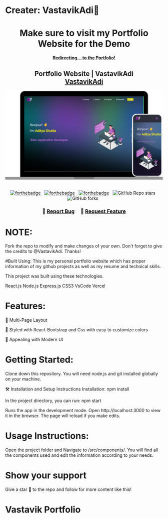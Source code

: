 ﻿# Creater: VastavikAdi👑
<center>
<h1>Make sure to visit my Portfolio Website for the Demo</h1>
</center>
  <div align="center">
<a href="https://vastavikportfolio.vercel.app/" target="_blank"><b>Redirecting... to the Portfolio!</b>
</a>
  </div>

<h2 align="center">
  Portfolio Website | VastavikAdi<br/>
  <a href="https://vastavikportfolio.vercel.app/" target="_blank">VastavikAdi</a>
</h2>
<div align="center">
  <img alt="Demo" src="./Images/readme-img.png" />
</div>

<br/>

<center>

[![forthebadge](https://forthebadge.com/images/badges/built-with-love.svg)](https://forthebadge.com) &nbsp;
[![forthebadge](https://forthebadge.com/images/badges/made-with-javascript.svg)](https://forthebadge.com) &nbsp;
[![forthebadge](https://forthebadge.com/images/badges/open-source.svg)](https://forthebadge.com) &nbsp;
![GitHub Repo stars](https://img.shields.io/github/stars/vastavikadi/Portfolio?color=red&logo=github&style=for-the-badge) &nbsp;
![GitHub forks](https://img.shields.io/github/forks/vastavikadi/Portfolio?color=red&logo=github&style=for-the-badge) &nbsp;

</center>

<h3 align="center">
    🔹
    <a href="https://github.com/vastavikadi/Portfolio/issues">Report Bug</a> &nbsp; &nbsp;
    🔹
    <a href="https://github.com/vastavikadi/Portfolio/issues">Request Feature</a>
</h3>

# NOTE:
Fork the repo to modify and make changes of your own. Don't forget to give the credits to @VastavikAdi. Thanks!

#Built Using:
This is my personal portfolio website which has proper information of my github projects as well as my resume and technical skills.

This project was built using these technologies.

React.js
Node.js
Express.js
CSS3
VsCode
Vercel

# Features:
📖 Multi-Page Layout

🎨 Styled with React-Bootstrap and Css with easy to customize colors

📱 Appealing with Modern UI

# Getting Started:
Clone down this repository. You will need node.js and git installed globally on your machine.

🛠 Installation and Setup Instructions
Installation: npm install

In the project directory, you can run: npm start

Runs the app in the development mode.
Open http://localhost:3000 to view it in the browser. The page will reload if you make edits.

# Usage Instructions:
Open the project folder and Navigate to /src/components/.
You will find all the components used and edit the information according to your needs.

# Show your support
Give a star 🌟 to the repo and follow for more content like this!

# Vastavik Portfolio
